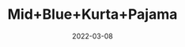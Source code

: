 ---
title: 'Mid+Blue+Kurta+Pajama'
date: '2022-03-08' 
metatag: '' 
inventory: '7.0' 
draft: false 
# meta description 
shortDescripton: 'AKB-2000+Mid+Blue+Kurta+Pajama'
description: 'Boys'
longdescription: ''
featured: True
# product Price
price: '2093.7'
priceBefore: '2991.0'
# Product Short Description
shortDescription: 'AKB-2000+Mid+Blue+Kurta+Pajama'
productID: '7A70F201-6762-EC11-995F-005056B3A416'
type: 'products'
category: 'Boys' 
thumnailproduct: 'https://alkhait.eralive.net/images/products/7A70F201-6762-EC11-995F-005056B3A4161.png' 
images:
  - image: 'images/products/7A70F201-6762-EC11-995F-005056B3A4161.png'  
  - image: 'images/products/7A70F201-6762-EC11-995F-005056B3A4162.png'  
  - image: 'images/products/7A70F201-6762-EC11-995F-005056B3A4163.png'  
Variants:
---
